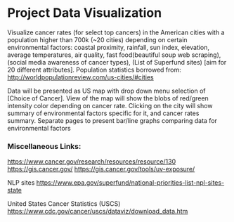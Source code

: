 # Project Data Visualization

Visualize cancer rates (for select top cancers) in the American cities with a population higher than 700k (~20 cities) depending on certain environmental factors: coastal proximity, rainfall, sun index, elevation, average temperatures, air quality, fast food(beautiful soup web scraping), (social media awareness of cancer types), (List of Superfund sites) [aim for 20 different attributes]. 
Population statistics borrowed from:
http://worldpopulationreview.com/us-cities/#cities

Data will be presented as US map with drop down menu selection of [Choice of Cancer]. View of the map will show the blobs of red/green intensity color depending on cancer rate. 
Clicking on the city will show summary of environmental factors specific for it, and cancer rates summary.
Separate pages to present bar/line graphs comparing data for environmental factors



### Miscellaneous Links:
https://www.cancer.gov/research/resources/resource/130
https://gis.cancer.gov/
https://gis.cancer.gov/tools/uv-exposure/

NLP sites
https://www.epa.gov/superfund/national-priorities-list-npl-sites-state

United States Cancer Statistics (USCS)
https://www.cdc.gov/cancer/uscs/dataviz/download_data.htm



